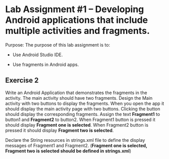 # Lab Assignment \#1 – Developing Android applications that include multiple activities and fragments.

Purpose: The purpose of this lab assignment is to:

- Use Android Studio IDE.

- Use fragments in Android apps.

## Exercise 2

Write an Android Application that demonstrates the fragments in the activity. The main activity should have two fragments. Design the Main activity with two buttons to display the fragments. When you open the app it should display the main activity page with two buttons. Clicking the button should display the corresponding fragments. Assign the text **Fragment1** to button1 and **Fragment2** to button2. 
When Fragment1 button is pressed it should display **Fragment one is selected**.
When Fragment2 button is pressed it should display **Fragment two is selected**.

Declare the String resources in strings.xml file to define the display messages of Fragment1 and Fragment2. (**Fragment one is selected, Fragment two is selected should be defined in strings.xml**)
